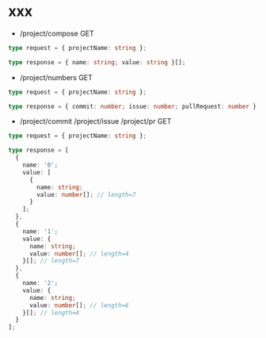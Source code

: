 # xxx

- /project/compose GET

```ts
type request = { projectName: string };

type response = { name: string; value: string }[];
```

- /project/numbers GET

```ts
type request = { projectName: string };

type response = { commit: number; issue: number; pullRequest: number };
```

- /project/commit /project/issue /project/pr GET

```ts
type request = { projectName: string };

type response = [
  {
    name: '0';
    value: [
      {
        name: string;
        value: number[]; // length=7
      }
    ];
  },
  {
    name: '1';
    value: {
      name: string;
      value: number[]; // length=4
    }[]; // length=7
  },
  {
    name: '2';
    value: {
      name: string;
      value: number[]; // length=6
    }[]; // length=4
  }
];
```
